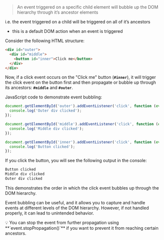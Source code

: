 > An event triggered on a specific child element will bubble up the DOM hierarchy through it’s ancestor elements
> 

i.e. the event triggered on a child will be triggered on all of it’s ancestors

- this is a default DOM action when an event is triggered

Consider the following HTML structure:

```html
<div id="outer">
  <div id="middle">
    <button id="inner">Click me</button>
  </div>
</div>
```

Now, if a click event occurs on the "Click me" button (**`#inner`**), it will trigger the click event on the button first and then propagate or bubble up through its ancestors: **`#middle`** and **`#outer`**.

JavaScript code to demonstrate event bubbling:

```jsx
document.getElementById('outer').addEventListener('click', function (event) {
  console.log('Outer div clicked');
});

document.getElementById('middle').addEventListener('click', function (event) {
  console.log('Middle div clicked');
});

document.getElementById('inner').addEventListener('click', function (event) {
  console.log('Button clicked');
});
```

If you click the button, you will see the following output in the console:

```css
Button clicked
Middle div clicked
Outer div clicked
```

This demonstrates the order in which the click event bubbles up through the DOM hierarchy.

Event bubbling can be useful, and it allows you to capture and handle events at different levels of the DOM hierarchy. However, if not handled properly, it can lead to unintended behavior.

<aside>
💡 You can stop the event from further propagation using **`event.stopPropagation()`** if you want to prevent it from reaching certain ancestors.

</aside>
